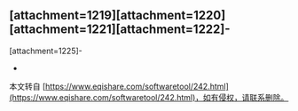 \[attachment=1219\]\[attachment=1220\]\[attachment=1221\]\[attachment=1222\]-
-
\[attachment=1225\]-

-

本文转自 [https://www.eqishare.com/softwaretool/242.html](https://www.eqishare.com/softwaretool/242.html)，如有侵权，请联系删除。